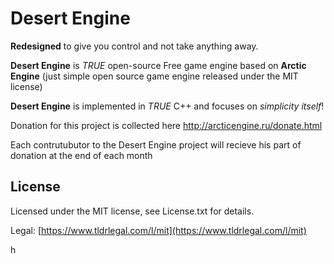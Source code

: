 # Desert Engine

<b>Redesigned</b> to give you control and not take anything away.

<b>Desert Engine</b> is <i>TRUE</i> open-source Free game engine based on <b>Arctic Engine</b> (just simple open source game engine released under the MIT license) 

<b>Desert Engine</b> is implemented in <i>TRUE</i> C++ and focuses on <i>simplicity itself</i>!

Donation for this project is collected here http://arcticengine.ru/donate.html

Each contrutubutor to the Desert Engine  project will recieve his part of donation at the end of each month 

## License
Licensed under the MIT license, see License.txt for details.

Legal: [https://www.tldrlegal.com/l/mit](https://www.tldrlegal.com/l/mit)

h
